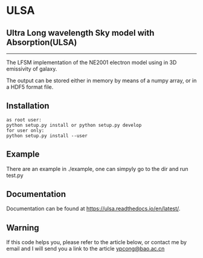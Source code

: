 # ULSA

## Ultra Long wavelength Sky model with Absorption(ULSA)
--------
The LFSM implementation of the NE2001 electron model using in 3D emissivity of galaxy.

The output can be stored either in memory by means of a numpy array, or in a HDF5 format file.

## Installation
```
as root user:
python setup.py install or python setup.py develop
for user only:
python setup.py install --user
```

## Example
There are an example in ./example, one can simpyly go to the dir and run test.py

## Documentation
Documentation can be found at <https://ulsa.readthedocs.io/en/latest/>.

## Warning
If this code helps you, please refer to the article below, or contact me by email and I will send you a link to the article ypcong@bao.ac.cn
